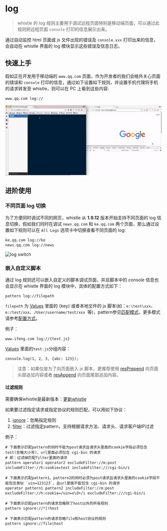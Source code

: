 # log

> whistle 的 log 规则主要用于调试远程页面特别是移动端页面，可以通过此规则把远程页面 `console` 打印的信息展示出来。

通过自动监控 html 页面或 js 文件出现的错误及 `console.xxx` 打印出来的信息，会自动在 whistle 界面的 log 模块显示这些错误及信息日志。

## 快速上手

假如正在开发用于移动端的 `www.qq.com` 页面，作为开发者的我们会格外关心页面的错误和 `console` 打印的信息，通过如下设置如下规则，并设置手机代理将手机的请求转发至 whistle，则可以在 PC 上看到这些内容:

```
www.qq.com log://
```

![log basic](../img/log-basic.gif)

## 进阶使用

### 不同页面 log 切换

为了方便同时调试不同的网页，whistle 从 **1.9.12** 版本开始支持不同页面的 log 信息切换，假如我们同时在调试 `news.qq.com` 和 `ke.qq.com` 两个页面，那么通过设置如下规则可以在 `All Logs` 选项卡中切换查看不同页面的 log:

```
ke.qq.com log://ke
news.qq.com log://news
```

![log switch](../img/log-switch.gif)

### 嵌入自定义脚本

通过 log 规则还可以嵌入自定义的脚本调试页面，并且脚本中的 console 信息也会显示在 whistle 界面的 log 模块中，具体的配置方式如下：

	pattern log://filepath

`filepath` 为 [Values](http://local.whistlejs.com/#values) 里面的 {key} 或者本地文件的 js 脚本(如：`e:\test\xxx`、`e:/test/xxx`、`/User/username/test/xxx `等)，pattern参见[匹配模式](../pattern.html)，更多模式请参考[配置方式](../mode.html)。

例子：

	www.ifeng.com log://{test.js}

[Values](http://local.whistlejs.com/#values) 里面的`test.js`分组内容：

	console.log(1, 2, 3, {abc: 123});

> 注意：如果仅是为了向页面嵌入 js 脚本，更推荐使用 [resPrepend](http://wproxy.org/whistle/rules/reqPrepend.html) 向页面头部追加内容或者 [resAppend](http://wproxy.org/whistle/rules/resAppend.html) 向页面尾部追加内容。

#### 过滤规则
需要确保whistle是最新版本：[更新whistle](../update.html)

如果要过滤指定请求或指定协议的规则匹配，可以用如下协议：

1. [ignore](./ignore.html)：忽略指定规则
2. [filter](./filter.html)：过滤指定pattern，支持根据请求方法、请求头、请求客户端IP过滤

例子：

```
# 下面表示匹配pattern的同时不能为post请求且请求头里面的cookie字段必须包含test(忽略大小写)、url里面必须包含 cgi-bin 的请求
# 即：过滤掉匹配filter里面的请求
pattern operator1 operator2 excludeFilter://m:post includeFilter://h:cookie=test includeFilter:///cgi-bin/i

# 下面表示匹配pattern1、pattern2的同时必须为post请求且请求头里面的cookie字段不能包含类似 `uin=123123`、且url里面不能包含 cgi-bin 的请求
operator pattern1 pattern2 includeFilter://m:post excludeFilter://h:cookie=/uin=o\d+/i excludeFilter:///cgi-bin/i

# 下面表示匹配pattern的请求忽略除了host以外的所有规则
pattern ignore://*|!host

# 下面表示匹配pattern的请求忽略file和host协议的规则
pattern ignore://file|host
```

